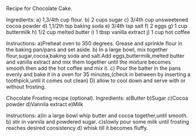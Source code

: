 Recipe for Chocolate Cake.

Ingredients:
a) 1,3/4th cup flour.
b) 2 cups sugar
c) 3/4th cup unsweetened cocoa powder
d) 1,1/2th tsp baking soda
e) 3/4th tsp salt
f) 2 eggs
g) 1 cup buttermilk
h) 1/2 cup melted butter
i) 1 tbsp vanilla extract
j) 1 cup hot coffee

Instructions:
a)Preheat oven to 350 degrees. Grease and sprinkle flour in the baking pan/pans and set aside.
b) In a large bowl, mix together flour,sugar,cocoa,baking soda and salt.Add eggs,buttermilk,melted butter and vanilla extract and mix them together until the mixture becomes smooth.then add the hot coffee and mix it.
c) Pour the batter in the pans evenly and bake it in a oven for 35 minutes,(check in between by inserting a toothpick,until it comes out clean)
D) allow to cool down and serve with or without frosting.

Chocolate Frosting recipe (optional).
Ingredients:
a)Butter
b)Sugar
c)Cocoa powder
d)Vannila extract
e)Milk


Instructions:
a)In a large bowl whip butter and cocoa together,until smooth.
b) stir in vannila and powdered sugar.
c)slowly pour some milk until frosting reaches desired consistency
d) whisk till it becomes fluffy.
